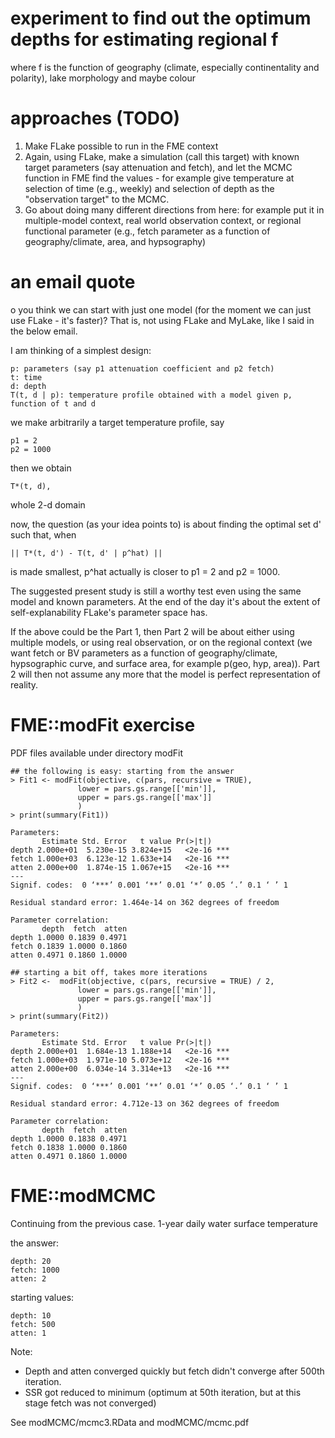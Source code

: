 experiment to find out the optimum depths for estimating regional f
===================================================================
where f is the function of geography (climate, especially continentality and polarity), lake morphology and maybe colour


approaches (TODO)
=================

1. Make FLake possible to run in the FME context
2. Again, using FLake, make a simulation (call this target) with known target parameters (say attenuation and fetch), and let the MCMC function in FME find the values - for example give temperature at selection of time (e.g., weekly) and selection of depth as the "observation target" to the MCMC.  
3. Go about doing many different directions from here: for example put it in multiple-model context, real world observation context, or regional functional parameter (e.g., fetch parameter as a function of geography/climate, area, and hypsography)

an email quote
==============
o you think we can start with just one model (for the moment we can just use FLake - it's faster)? That is, not using FLake and MyLake, like I said in the below email. 

I am thinking of a simplest design:

    p: parameters (say p1 attenuation coefficient and p2 fetch)
    t: time
    d: depth
    T(t, d | p): temperature profile obtained with a model given p, function of t and d

we make arbitrarily a target temperature profile, say 

    p1 = 2
    p2 = 1000

then we obtain 

    T*(t, d), 

whole 2-d domain

now, the question (as your idea points to) is about finding the optimal set d' such that, when 

    || T*(t, d') - T(t, d' | p^hat) || 

is made smallest, p^hat actually is closer to p1 = 2 and p2 = 1000. 

The suggested present study is still a worthy test even using the same model and known parameters. At the end of the day it's about the extent of self-explanability FLake's parameter space has. 

If the above could be the Part 1, then Part 2 will be about either using multiple models, or using real observation, or on the regional context (we want fetch or BV parameters as a function of geography/climate, hypsographic curve, and surface area, for example p(geo, hyp, area)). Part 2 will then not assume any more that the model is perfect representation of reality. 


FME::modFit exercise
====================

PDF files available under directory modFit


    ## the following is easy: starting from the answer
    > Fit1 <- modFit(objective, c(pars, recursive = TRUE),
                   lower = pars.gs.range[['min']],
                   upper = pars.gs.range[['max']]
                   )
    > print(summary(Fit1))
    
    Parameters:
           Estimate Std. Error   t value Pr(>|t|)    
    depth 2.000e+01  5.230e-15 3.824e+15   <2e-16 ***
    fetch 1.000e+03  6.123e-12 1.633e+14   <2e-16 ***
    atten 2.000e+00  1.874e-15 1.067e+15   <2e-16 ***
    ---
    Signif. codes:  0 ‘***’ 0.001 ‘**’ 0.01 ‘*’ 0.05 ‘.’ 0.1 ‘ ’ 1
    
    Residual standard error: 1.464e-14 on 362 degrees of freedom
    
    Parameter correlation:
           depth  fetch  atten
    depth 1.0000 0.1839 0.4971
    fetch 0.1839 1.0000 0.1860
    atten 0.4971 0.1860 1.0000
    
    ## starting a bit off, takes more iterations
    > Fit2 <-  modFit(objective, c(pars, recursive = TRUE) / 2,
                   lower = pars.gs.range[['min']],
                   upper = pars.gs.range[['max']]
                   )
    > print(summary(Fit2))
    
    Parameters:
           Estimate Std. Error   t value Pr(>|t|)    
    depth 2.000e+01  1.684e-13 1.188e+14   <2e-16 ***
    fetch 1.000e+03  1.971e-10 5.073e+12   <2e-16 ***
    atten 2.000e+00  6.034e-14 3.314e+13   <2e-16 ***
    ---
    Signif. codes:  0 ‘***’ 0.001 ‘**’ 0.01 ‘*’ 0.05 ‘.’ 0.1 ‘ ’ 1
    
    Residual standard error: 4.712e-13 on 362 degrees of freedom
    
    Parameter correlation:
           depth  fetch  atten
    depth 1.0000 0.1838 0.4971
    fetch 0.1838 1.0000 0.1860
    atten 0.4971 0.1860 1.0000

FME::modMCMC
============

Continuing from the previous case. 1-year daily water surface temperature

the answer:

    depth: 20
    fetch: 1000
    atten: 2

starting values:

    depth: 10
    fetch: 500
    atten: 1

Note:

- Depth and atten converged quickly but fetch didn't converge after 500th iteration.
- SSR got reduced to minimum (optimum at 50th iteration, but at this stage fetch was not converged)

See modMCMC/mcmc3.RData and modMCMC/mcmc.pdf



